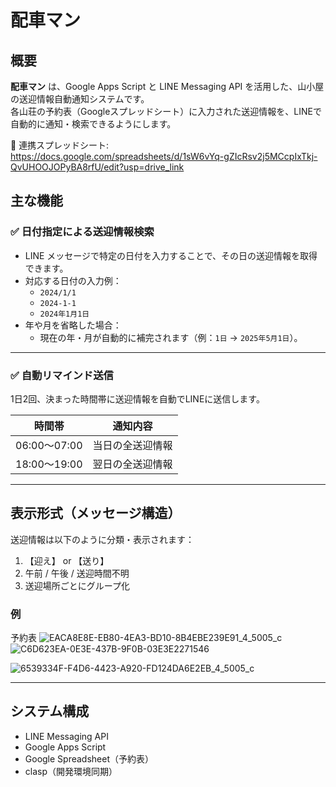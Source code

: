# 配車マン

## 概要

**配車マン** は、Google Apps Script と LINE Messaging API を活用した、山小屋の送迎情報自動通知システムです。  
各山荘の予約表（Googleスプレッドシート）に入力された送迎情報を、LINEで自動的に通知・検索できるようにします。

📄 連携スプレッドシート:  
https://docs.google.com/spreadsheets/d/1sW6vYq-gZIcRsv2j5MCcpIxTkj-QvUHOOJOPyBA8rfU/edit?usp=drive_link

## 主な機能

### ✅ 日付指定による送迎情報検索

- LINE メッセージで特定の日付を入力することで、その日の送迎情報を取得できます。
- 対応する日付の入力例：
  - `2024/1/1`
  - `2024-1-1`
  - `2024年1月1日`
- 年や月を省略した場合：
  - 現在の年・月が自動的に補完されます（例：`1日` → `2025年5月1日`）。

---

### ✅ 自動リマインド送信

1日2回、決まった時間帯に送迎情報を自動でLINEに送信します。

| 時間帯       | 通知内容             |
|------------|----------------------|
| 06:00〜07:00 | 当日の全送迎情報       |
| 18:00〜19:00 | 翌日の全送迎情報       |

---

## 表示形式（メッセージ構造）

送迎情報は以下のように分類・表示されます：

1. 【迎え】 or 【送り】
2. 午前 / 午後 / 送迎時間不明
3. 送迎場所ごとにグループ化

### 例
予約表
![EACA8E8E-EB80-4EA3-BD10-8B4EBE239E91_4_5005_c](https://github.com/user-attachments/assets/1466c9a8-53d7-4e24-9e7b-485b79739f5a)
![C6D623EA-0E3E-437B-9F0B-03E3E2271546](https://github.com/user-attachments/assets/9ba4713a-3485-4ef1-915e-1d0ac4f109fc)

![6539334F-F4D6-4423-A920-FD124DA6E2EB_4_5005_c](https://github.com/user-attachments/assets/17652df1-a01c-4707-a8d3-e4cc12b7163d)



---

## システム構成

- LINE Messaging API
- Google Apps Script
- Google Spreadsheet（予約表）
- clasp（開発環境同期）
